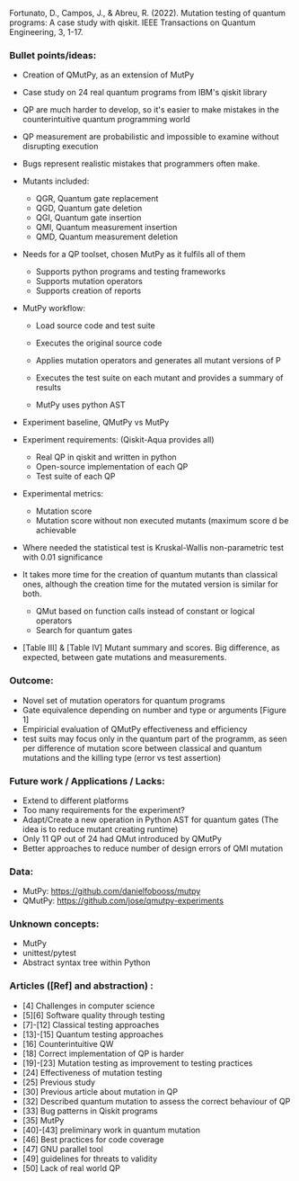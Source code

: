 Fortunato, D., Campos, J., & Abreu, R. (2022). Mutation testing of quantum programs: A case study with qiskit. IEEE Transactions on Quantum Engineering, 3, 1-17.

### Bullet points/ideas:
* Creation of QMutPy, as an extension of MutPy
* Case study on 24 real quantum programs from IBM's qiskit library
* QP are much harder to develop, so it's easier to make mistakes in the counterintuitive quantum programming world
* QP measurement are probabilistic and impossible to examine without disrupting execution
* Bugs represent realistic mistakes that programmers often make.
* Mutants included:
  * QGR, Quantum gate replacement
  * QGD, Quantum gate deletion
  * QGI, Quantum gate insertion
  * QMI, Quantum measurement insertion
  * QMD, Quantum measurement deletion

* Needs for a QP toolset, chosen MutPy as it fulfils all of them
  * Supports python programs and testing frameworks
  * Supports mutation operators
  * Supports creation of reports

* MutPy workflow:
  * Load source code and test suite
  * Executes the original source code
  * Applies mutation operators and generates all mutant versions of P
  * Executes the test suite on each mutant and provides a summary of results

  * MutPy uses python AST

* Experiment baseline, QMutPy vs MutPy

* Experiment requirements: (Qiskit-Aqua provides all)
  * Real QP in qiskit and written in python
  * Open-source implementation of each QP
  * Test suite of each QP

* Experimental metrics:
  * Mutation score
  * Mutation score without non executed mutants (maximum score d be achievable

* Where needed the statistical test is Kruskal-Wallis non-parametric test with 0.01 significance

* It takes more time for the creation of quantum mutants than classical ones, although the creation time for the mutated version is similar for both.
  * QMut based on function calls instead of constant or logical operators
  * Search for quantum gates

* [Table III] & [Table IV] Mutant summary and scores. Big difference, as expected, between gate mutations and measurements.


### Outcome:
* Novel set of mutation operators for quantum programs
* Gate equivalence depending on number and type or arguments [Figure 1]
* Empiricial evaluation of QMutPy effectiveness and efficiency
* test suits may focus only in the quantum part of the programm, as seen per difference of mutation score between classical and quantum mutations and the killing type (error vs test assertion)

### Future work / Applications / Lacks:
* Extend to different platforms
* Too many requirements for the experiment?
* Adapt/Create a new operation in Python AST for quantum gates (The idea is to reduce mutant creating runtime)
* Only 11 QP out of 24 had QMut introduced by QMutPy
* Better approaches to reduce number of design errors of QMI mutation

### Data:
* MutPy: https://github.com/danielfobooss/mutpy
* QMutPy: https://github.com/jose/qmutpy-experiments

### Unknown concepts:
* MutPy
* unittest/pytest
* Abstract syntax tree within Python

### Articles ([Ref] and abstraction) :
* [4] Challenges in computer science
* [5][6] Software quality through testing
* [7]-[12] Classical testing approaches
* [13]-[15] Quantum testing approaches
* [16] Counterintuitive QW
* [18] Correct implementation of QP is harder
* [19]-[23] Mutation testing as improvement to testing practices
* [24] Effectiveness of mutation testing
* [25] Previous study
* [30] Previous article about mutation in QP
* [32] Described quantum mutation to assess the correct behaviour of QP
* [33] Bug patterns in Qiskit programs
* [35] MutPy
* [40]-[43] preliminary work in quantum mutation
* [46] Best practices for code coverage
* [47] GNU parallel tool
* [49] guidelines for threats to validity
* [50] Lack of real world QP







